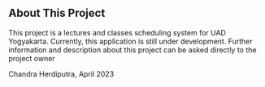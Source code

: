 ## About This Project
This project is a lectures and classes scheduling system for UAD Yogyakarta. Currently, this application is still under development. Further information and description about this project can be asked directly to the project owner

Chandra Herdiputra, April 2023
